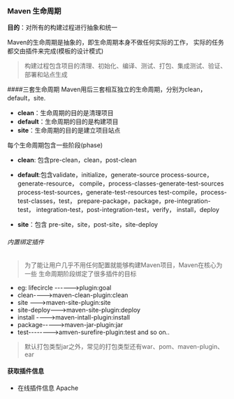 
### Maven 生命周期

**目的**：对所有的构建过程进行抽象和统一

Maven的生命周期是抽象的，即生命周期本身不做任何实际的工作，
实际的任务都交由插件来完成(模板的设计模式)
> 构建过程包含项目的清理、初始化、编译、测试、打包、集成测试、验证、部署和站点生成

####三套生命周期
Maven用后三套相互独立的生命周期，分别为clean，default，site.
* **clean**：生命周期的目的是清理项目
* **default**：生命周期的目的是构建项目
* **site**：生命周期的目的是建立项目站点

每个生命周期包含一些阶段(phase)
 * **clean**: 包含pre-clean，clean，post-clean
 * **default**:包含validate，initialize，generate-source
                   process-source，generate-resource，
                   compile，process-classes-generate-test-sources
                   process-test-sources，generate-test-resources
                   test-compile，process-test-classes，test，
                   prepare-package，package，pre-integration-test，
                   integration-test，post-integration-test，verify，
                   install，deploy
                   
 * **site**：包含 pre-site，site，post-site，site-deploy
 
 ###### 内置绑定插件
 > 为了能让用户几乎不用任何配置就能够构建Maven项目，Maven在核心为一些
 生命周期阶段绑定了很多插件的目标
 
- eg: lifecircle ------>plugin:goal
- clean---->maven-clean-plugin:clean    
- site  --->maven-site-plugin:site
- site-deploy--->maven-site-plugin:deploy
- install ---->maven-intall-plugin:install
- package----->maven-jar-plugin:jar
- test-------->amven-surefire-plugin:test
and so on..

>默认打包类型jar之外，常见的打包类型还有war、pom、maven-plugin、ear

#### 获取插件信息
* 在线插件信息 Apache
             
